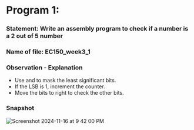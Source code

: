 # Program 1: 
### Statement: Write an assembly program to check if a number is a 2 out of 5 number

### Name of file: EC150_week3_1 

### Observation - Explanation
- Use and to mask the least significant bits.
- If the LSB is 1, increment the counter.
- Move the bits to right to check the other bits.

### Snapshot
![Screenshot 2024-11-16 at 9 42 00 PM](https://github.com/user-attachments/assets/d97c506d-c675-4a59-9908-489ae7853a31) 
